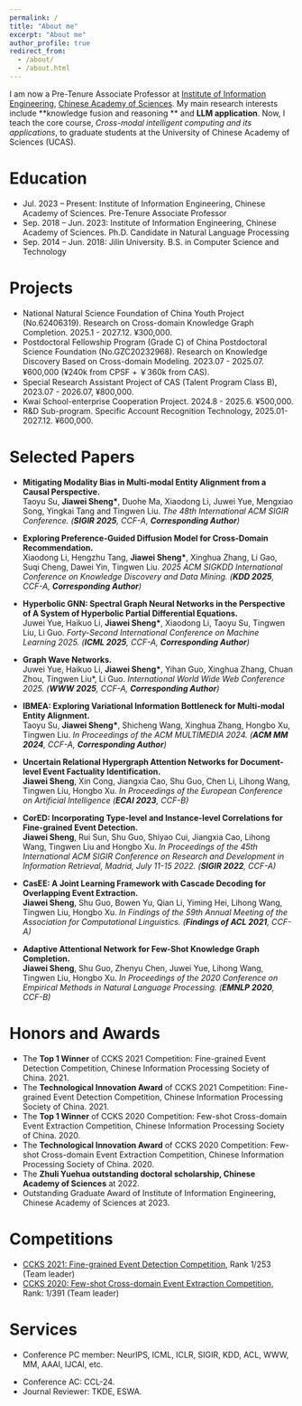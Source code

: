 ```yaml
---
permalink: /
title: "About me"
excerpt: "About me"
author_profile: true
redirect_from:
  - /about/
  - /about.html
---
```


<!-- I am currently pursuing a PhD degree (the 4/5 year) in the [Institute of Information Engineering](http://www.iie.ac.cn/), [Chinese Academy of Sciences](https://www.ucas.ac.cn/).
I received my Bachelor’s degree from [Jilin University](https://www.jlu.edu.cn/) in 2018.  Up to now, I have published several papers in the top conferences (e.g., ACL, SIGIR, EMNLP, etc.), and won prizes in data competitions.
My main research interests include **event extraction**, **information extraction** and **knowledge graph completion.**
Now, I am preparing for NLP algorithm engineer recruit.  -->

<!-- Before that, I received the Ph.D. degree from the Institute of Information Engineering, Chinese Academy of Sciences in 2023, and received the Bachelor’s degree from [Jilin University](https://www.jlu.edu.cn/) in 2018.  -->
<!-- I have published several top conference/journel papers, and undertaked multiple important projects. -->

I am now a ​Pre-Tenure Associate Professor at [Institute of Information Engineering](http://www.iie.ac.cn/), [Chinese Academy of Sciences](https://www.ucas.ac.cn/).
My main research interests include **knowledge fusion and reasoning ** and **LLM application**. 
Now, I teach the core course, *Cross-modal intelligent computing and its applications*, to graduate students at the University of Chinese Academy of Sciences (UCAS).

# Education
- Jul. 2023 – Present​: Institute of Information Engineering, Chinese Academy of Sciences. ​Pre-Tenure Associate Professor
- ​Sep. 2018 – Jun. 2023​: ​Institute of Information Engineering, Chinese Academy of Sciences​. Ph.D. Candidate in Natural Language Processing
- ​Sep. 2014 – Jun. 2018​: ​Jilin University​. ​B.S.​​ in Computer Science and Technology

# Projects

- National Natural Science Foundation of China Youth Project (No.62406319). Research on Cross-domain Knowledge Graph Completion. 2025.1 - 2027.12. ¥300,000.
- Postdoctoral Fellowship Program (Grade C) of China Postdoctoral Science Foundation (No.GZC20232968). Research on Knowledge Discovery Based on Cross-domain Modeling. 2023.07 - 2025.07. ¥600,000 (¥240k from CPSF + ￥360k from CAS).
- Special Research Assistant Project of CAS (Talent Program Class B), 2023.07 - 2026.07, ¥800,000.
- Kwai School-enterprise Cooperation Project. 2024.8 - 2025.6. ¥500,000.
- R&D Sub-program. Specific Account Recognition Technology, 2025.01-2027.12. ¥600,000.

<!-- - Talent Program Class B of Institute of Information Engineering, CAS, Tenure-track Young Associate Professor, 2023.07 - 2026.07. -->

# Selected Papers

- **Mitigating Modality Bias in Multi-modal Entity Alignment from a Causal Perspective.** <br>
  Taoyu Su, **Jiawei Sheng\***, Duohe Ma, Xiaodong Li, Juwei Yue, Mengxiao Song, Yingkai Tang and Tingwen Liu.
  _The 48th International ACM SIGIR Conference. (**SIGIR 2025**, CCF-A, **Corresponding Author**)_

- **Exploring Preference-Guided Diffusion Model for Cross-Domain Recommendation.** <br>
  Xiaodong Li, Hengzhu Tang, **Jiawei Sheng\***, Xinghua Zhang, Li Gao, Suqi Cheng, Dawei Yin, Tingwen Liu.
  _2025 ACM SIGKDD International Conference on Knowledge Discovery and Data Mining. (**KDD 2025**, CCF-A, **Corresponding Author**)_

- **Hyperbolic GNN: Spectral Graph Neural Networks in the Perspective of A System of Hyperbolic Partial Differential Equations.**<br>
  Juwei Yue, Haikuo Li, **Jiawei Sheng\***, Xiaodong Li, Taoyu Su, Tingwen Liu, Li Guo.
  _Forty-Second International Conference on Machine Learning 2025. (**ICML 2025**, CCF-A, **Corresponding Author**)_

- **Graph Wave Networks.**<br>
  Juwei Yue, Haikuo Li, **Jiawei Sheng\***, Yihan Guo, Xinghua Zhang, Chuan Zhou, Tingwen Liu\*, Li Guo.
  _International World Wide Web Conference 2025. (**WWW 2025**, CCF-A, **Corresponding Author**)_

- **IBMEA: Exploring Variational Information Bottleneck for Multi-modal Entity Alignment.**<br>
  Taoyu Su, **Jiawei Sheng\***, Shicheng Wang, Xinghua Zhang, Hongbo Xu, Tingwen Liu.
  _In Proceedings of the ACM MULTIMEDIA 2024. (**ACM MM 2024**, CCF-A, **Corresponding Author**)_

- **Uncertain Relational Hypergraph Attention Networks for Document-level Event Factuality Identification.**<br>
  **Jiawei Sheng**, Xin Cong, Jiangxia Cao, Shu Guo, Chen Li, Lihong Wang, Tingwen Liu, Hongbo Xu.
  _In Proceedings of the European Conference on Artificial Intelligence (**ECAI 2023**, CCF-B)_

- **CorED: Incorporating Type-level and Instance-level Correlations for Fine-grained Event Detection.**<br>
  **Jiawei Sheng**, Rui Sun, Shu Guo, Shiyao Cui, Jiangxia Cao, Lihong Wang, Tingwen Liu and Hongbo Xu.
  _In Proceedings of the 45th International ACM SIGIR Conference on Research and Development in Information Retrieval, Madrid, July 11-15 2022. (**SIGIR 2022**, CCF-A)_

- **CasEE: A Joint Learning Framework with Cascade Decoding for Overlapping Event Extraction.**<br>
  **Jiawei Sheng**, Shu Guo, Bowen Yu, Qian Li, Yiming Hei, Lihong Wang, Tingwen Liu, Hongbo Xu.
  _In Findings of the 59th Annual Meeting of the Association for Computational Linguistics. (**Findings of ACL 2021**, CCF-A)_

- **Adaptive Attentional Network for Few-Shot Knowledge Graph Completion.**<br>
  **Jiawei Sheng**, Shu Guo, Zhenyu Chen, Juwei Yue, Lihong Wang, Tingwen Liu, Hongbo Xu.
  _In Proceedings of the 2020 Conference on Empirical Methods in Natural Language Processing. (**EMNLP 2020**, CCF-B)_

# Honors and Awards

- The **Top 1 Winner** of CCKS 2021 Competition: Fine-grained Event Detection Competition, Chinese Information Processing Society of China. 2021.
- The **Technological Innovation Award** of CCKS 2021 Competition: Fine-grained Event Detection Competition, Chinese Information Processing Society of China. 2021.
- The **Top 1 Winner** of CCKS 2020 Competition: Few-shot Cross-domain Event Extraction Competition, Chinese Information Processing Society of China. 2020.
- The **Technological Innovation Award** of CCKS 2020 Competition: Few-shot Cross-domain Event Extraction Competition, Chinese Information Processing Society of China. 2020.
- The **Zhuli Yuehua outstanding doctoral scholarship, Chinese Academy of Sciences** at 2022.
- Outstanding Graduate Award of Institute of Information Engineering, Chinese Academy of Sciences at 2023.

# Competitions

- [CCKS 2021: Fine-grained Event Detection Competition](http://sigkg.cn/ccks2021/), Rank 1/253 (Team leader)
- [CCKS 2020: Few-shot Cross-domain Event Extraction Competition](http://sigkg.cn/ccks2020/?page_id=69#task4), Rank: 1/391 (Team leader)

# Services

- Conference PC member: NeurIPS, ICML, ICLR, SIGIR, KDD, ACL, WWW, MM, AAAI, IJCAI, etc.
<!-- - NeurIPS-24, AAAI-23/24, SIGIR-23/24, KDD-24, ACL-24, WWW-24, IJCAI-24, CIKM-23/24, DASFAA-24, COLING-24, ICASSP-23/24, ECML-PKDD-22/23, SIGIR-AP-23, IJCNN-24, etc. -->
- Conference AC: CCL-24.
- Journal Reviewer: TKDE, ESWA.
